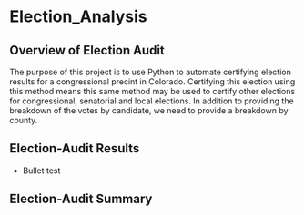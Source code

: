 # Election_Analysis

## Overview of Election Audit

The purpose of this project is to use Python to automate certifying election results for a congressional precint in Colorado.  Certifying this election using this method means this same method may be used to certify other elections for congressional, senatorial and local elections.  In addition to providing the breakdown of the votes by candidate, we need to provide a breakdown by county.

## Election-Audit Results

- Bullet test

## Election-Audit Summary